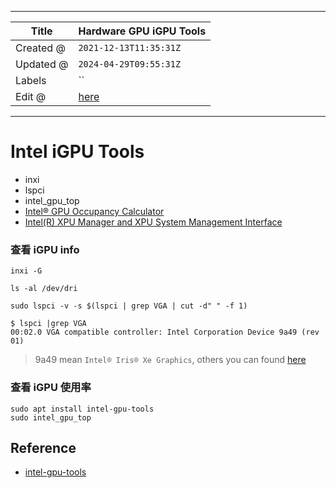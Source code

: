 -----

| Title     | Hardware GPU iGPU Tools                              |
| --------- | ---------------------------------------------------- |
| Created @ | `2021-12-13T11:35:31Z`                               |
| Updated @ | `2024-04-29T09:55:31Z`                               |
| Labels    | \`\`                                                 |
| Edit @    | [here](https://github.com/junxnone/xwiki/issues/153) |

-----

# Intel iGPU Tools

  - inxi
  - lspci
  - intel\_gpu\_top
  - [Intel® GPU Occupancy
    Calculator](https://oneapi-src.github.io/oneAPI-samples/Tools/GPU-Occupancy-Calculator/index.html)
  - [Intel(R) XPU Manager and XPU System Management
    Interface](https://github.com/intel/xpumanager/tree/master)

### 查看 iGPU info

    inxi -G

    ls -al /dev/dri

    sudo lspci -v -s $(lspci | grep VGA | cut -d" " -f 1)

    $ lspci |grep VGA
    00:02.0 VGA compatible controller: Intel Corporation Device 9a49 (rev 01)

> 9a49 mean `Intel® Iris® Xe Graphics`, others you can found
> [here](https://dgpu-docs.intel.com/devices/hardware-table.html)

### 查看 iGPU 使用率

    sudo apt install intel-gpu-tools
    sudo intel_gpu_top

## Reference

  - [intel-gpu-tools](https://cgit.freedesktop.org/xorg/app/intel-gpu-tools/)
